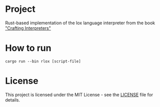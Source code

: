 # Project

Rust-based implementation of the lox language interpreter from the book ["Crafting Interpreters"](https://craftinginterpreters.com)

# How to run
```shell
cargo run --bin rlox [script-file]
```

# License

This project is licensed under the MIT License - see the [LICENSE](LICENSE) file for details.
